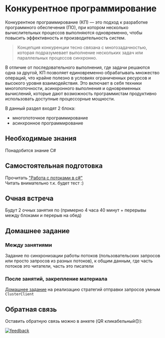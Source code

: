 # Конкурентное программирование
Конкурентное программирование (КП) — это подход к разработке программного обеспечения (ПО), при котором несколько вычислительных процессов выполняются одновременно, чтобы повысить эффективность и производительность систем.

> Концепция конкуренции тесно связана с многозадачностью, которая подразумевает выполнение нескольких задач или параллельных процессов синхронно.

В отличие от последовательного выполнения, где задачи решаются одна за другой, КП позволяет единовременно обрабатывать множество операций, что крайне полезно в условиях ограниченных ресурсов и высокого уровня взаимодействия. Это включает в себя техники многопоточности, асинхронного выполнения и одновременных вычислений, которые дают возможность программистам продуктивно использовать доступные процессорные мощности.

В данный раздел входят 2 блока:
* многопоточное программирование
* асинхронное программирование

## Необходимые знания
Понадобится знание C#

## Самостоятельная подготовка
Прочитать ["Работа с потоками в c#"](https://rsdn.org/article/dotnet/CSThreading1.xml)   
Читать внимательно т.к. будет тест :)

## Очная встреча

Будут 2 очных занятия по (примерно 4 часа 40 минут + перерывы между блоками и перерыв на обед)

## Домашнее задание 
### Между занятиями
Задание по синхронизации работы потоков (пользовательских запросов или просто запросов из разных потоков), к общим данным, где часть потоков это читатели, часть это писатели

### После занятий, закрепление материала
[Домашнее задание](homework%202/README.md) на реализацию стратегий отправки запросов умным `ClusterClient`

## Обратная связь

Оставить обратную связь можно в анкете (QR кликабельный🙃):

[![feedback](feedback-qr.jpg)](https://forms.kontur.ru/form/919474ce-8f9e-49ca-8d8a-b2cc762d2198)

